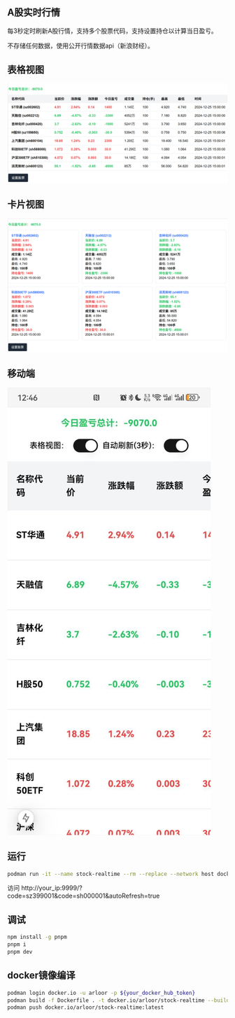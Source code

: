 ## A股实时行情

每3秒定时刷新A股行情，支持多个股票代码，支持设置持仓以计算当日盈亏。

不存储任何数据，使用公开行情数据api（新浪财经）。

## 表格视图

![alt text](image.png)

## 卡片视图

![alt text](image-1.png)

## 移动端

![alt text](image-2.png)

## 运行

```bash
podman run -it --name stock-realtime --rm --replace --network host docker.io/arloor/stock-realtime
```

访问 http://your_ip:9999/?code=sz399001&code=sh000001&autoRefresh=true

## 调试

```bash
npm install -g pnpm
pnpm i
pnpm dev
```

## docker镜像编译

```bash
podman login docker.io -u arloor -p ${your_docker_hub_token}
podman build -f Dockerfile . -t docker.io/arloor/stock-realtime --build-arg=PORT=9999 --network host #podman的命令会使用系统代理来拉取node modules和下载alpine的apk包
podman push docker.io/arloor/stock-realtime:latest
```
